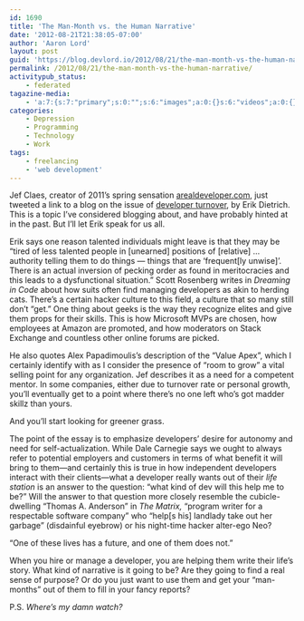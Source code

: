 ```yaml
---
id: 1690
title: 'The Man-Month vs. the Human Narrative'
date: '2012-08-21T21:38:05-07:00'
author: 'Aaron Lord'
layout: post
guid: 'https://blog.devlord.io/2012/08/21/the-man-month-vs-the-human-narrative/'
permalink: /2012/08/21/the-man-month-vs-the-human-narrative/
activitypub_status:
    - federated
tagazine-media:
    - 'a:7:{s:7:"primary";s:0:"";s:6:"images";a:0:{}s:6:"videos";a:0:{}s:11:"image_count";i:0;s:6:"author";s:8:"28099389";s:7:"blog_id";s:8:"28571045";s:9:"mod_stamp";s:19:"2012-08-23 04:36:36";}'
categories:
    - Depression
    - Programming
    - Technology
    - Work
tags:
    - freelancing
    - 'web development'
---
```


Jef Claes, creator of 2011’s spring sensation <a href="http://www.jefclaes.be/2011/04/arealdevelopercom.html">arealdeveloper.com</a>, just tweeted a link to a blog on the issue of <a href="http://www.daedtech.com/how-to-keep-your-best-programmers">developer turnover</a>, by Erik Dietrich. This is a topic I’ve considered blogging about, and have probably hinted at in the past. But I’ll let Erik speak for us all.

Erik says one reason talented individuals might leave is that they may be “tired of less talented people in [unearned] positions of [relative] … authority telling them to do things — things that are ‘frequent[ly unwise]’. There is an actual inversion of pecking order as found in meritocracies and this leads to a dysfunctional situation.” Scott Rosenberg writes in <em>Dreaming in Code</em> about how suits often find managing developers as akin to herding cats. There’s a certain hacker culture to this field, a culture that so many still don’t “get.” One thing about geeks is the way they recognize elites and give them props for their skills. This is how Microsoft MVPs are chosen, how employees at Amazon are promoted, and how moderators on Stack Exchange and countless other online forums are picked.

He also quotes Alex Papadimoulis’s description of the “Value Apex”, which I certainly identify with as I consider the presence of “room to grow” a vital selling point for any organization. Jef describes it as a need for a competent mentor. In some companies, either due to turnover rate or personal growth, you’ll eventually get to a point where there’s no one left who’s got madder skillz than yours.

And you’ll start looking for greener grass.

The point of the essay is to emphasize developers’ desire for autonomy and need for self-actualization. While Dale Carnegie says we ought to always refer to potential employers and customers in terms of what benefit it will bring to them—and certainly this is true in how independent developers interact with their clients—what a developer really wants out of their <em>life station</em> is an answer to the question: “what kind of dev will this help me to be?” Will the answer to that question more closely resemble the cubicle-dwelling “Thomas A. Anderson” in <em>The Matrix,</em> “program writer for a respectable software company” who “help[s his] landlady take out her garbage” (disdainful eyebrow) or his night-time hacker alter-ego Neo?

“One of these lives has a future, and one of them does not.”

When you hire or manage a developer, you are helping them write their life’s story. What kind of narrative is it going to be? Are they going to find a real sense of purpose? Or do you just want to use them and get your “man-months” out of them to fill in your fancy reports?

P.S. <em>Where’s my damn watch?</em>